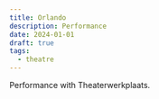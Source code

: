 ```yaml
---
title: Orlando
description: Performance
date: 2024-01-01
draft: true
tags:
  - theatre
---
```


Performance with Theaterwerkplaats.
